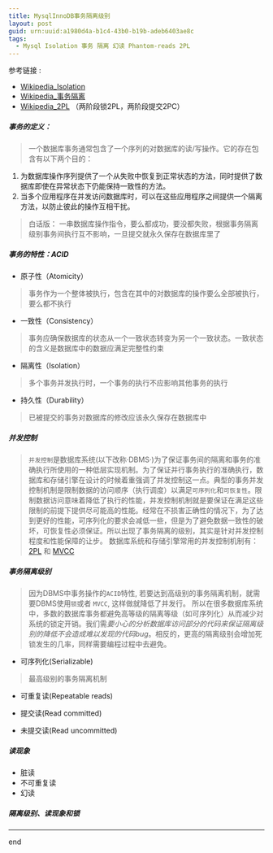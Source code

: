 ```yaml
---
title: MysqlInnoDB事务隔离级别
layout: post
guid: urn:uuid:a1980d4a-b1c4-43b0-b19b-adeb6403ae8c
tags:
  - Mysql Isolation 事务 隔离 幻读 Phantom-reads 2PL
---
```


参考链接 :
- [Wikipedia_Isolation](https://en.wikipedia.org/wiki/Isolation_(database_systems))
- [Wikipedia_事务隔离](https://zh.wikipedia.org/wiki/%E4%BA%8B%E5%8B%99%E9%9A%94%E9%9B%A2)
- [Wikipedia_2PL](https://en.wikipedia.org/wiki/Two-phase_locking) （两阶段锁2PL，两阶段提交2PC）



##### 事务的定义：
> 一个数据库事务通常包含了一个序列的对数据库的读/写操作。它的存在包含有以下两个目的：
1. 为数据库操作序列提供了一个从失败中恢复到正常状态的方法，同时提供了数据库即使在异常状态下仍能保持一致性的方法。
2. 当多个应用程序在并发访问数据库时，可以在这些应用程序之间提供一个隔离方法，以防止彼此的操作互相干扰。

> 白话版： 一串数据库操作指令，要么都成功，要没都失败，根据事务隔离级别事务间执行互不影响，一旦提交就永久保存在数据库里了

##### 事务的特性：ACID

* 原子性（Atomicity）
> 事务作为一个整体被执行，包含在其中的对数据库的操作要么全部被执行，要么都不执行

* 一致性（Consistency）
> 事务应确保数据库的状态从一个一致状态转变为另一个一致状态。一致状态的含义是数据库中的数据应满足完整性约束

* 隔离性（Isolation）
> 多个事务并发执行时，一个事务的执行不应影响其他事务的执行

* 持久性（Durability）
> 已被提交的事务对数据库的修改应该永久保存在数据库中

##### 并发控制

> `并发控制`是数据库系统(以下改称·DBMS·)为了保证事务间的隔离和事务的准确执行所使用的一种低层实现机制。为了保证并行事务执行的准确执行，数据库和存储引擎在设计的时候着重强调了并发控制这一点。典型的事务并发控制机制是限制数据的访问顺序（执行调度）以满足`可序列化`和`可恢复性`。限制数据访问意味着降低了执行的性能，并发控制机制就是要保证在满足这些限制的前提下提供尽可能高的性能。经常在不损害正确性的情况下，为了达到更好的性能，可序列化的要求会减低一些，但是为了避免数据一致性的破坏，可恢复性必须保证。所以出现了事务隔离的级别，其实是针对并发控制程度和性能保障的让步。
> 数据库系统和存储引擎常用的并发控制机制有：[2PL](todo.com) 和 [MVCC](todo.com)

##### 事务隔离级别

> 因为DBMS中事务操作的`ACID`特性, 若要达到高级别的事务隔离机制，就需要DBMS使用`锁`或者 `MVCC`, 这样做就降低了并发行。
> 所以在很多数据库系统中，多数的数据库事务都避免高等级的隔离等级（如可序列化）从而减少对系统的锁定开销。我们需*要小心的分析数据库访问部分的代码来保证隔离级别的降低不会造成难以发现的代码bug*。相反的，更高的隔离级别会增加死锁发生的几率，同样需要编程过程中去避免。


* 可序列化(Serializable)

> 最高级别的事务隔离机制

* 可重复读(Repeatable reads)

* 提交读(Read committed)

* 未提交读(Read uncommitted)


##### 读现象

* 脏读
* 不可重复读
* 幻读


##### 隔离级别、读现象和锁































---
end
